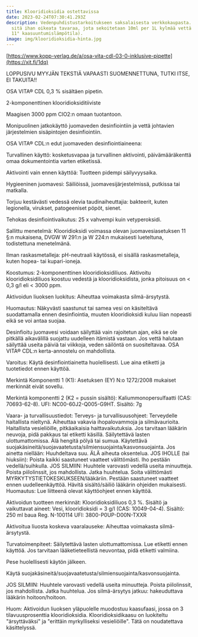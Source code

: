 ```yaml
---
title: Klooridioksidia ostettavissa
date: 2023-02-24T07:30:41.293Z
description: Vedenpuhdistustarkoitukseen saksalaisesta verkkokaupasta. Tämä on
  sitä ihan oikeata tavaraa, jota sekoitetaan 10ml per 1L kylmää vettä (muista
  11° kaasuuntumislämpötila).
image: img/klooridioksidia-hinta.jpg
---
```

[https://www.kopp-verlag.de/a/osa-vita-cdl-03-0-inklusive-pipette](https://xit.fi/1dq)

L﻿OPPUSIVU MYYJÄN TEKSTIÄ VAPAASTI SUOMENNETTUNA, TUTKI ITSE, EI TAKUITA!!

OSA VITA® CDL 0,3 % sisältäen pipetin.

2-komponenttinen klooridioksiditiiviste

Maagisen 3000 ppm ClO2:n omaan tuotantoon.

Monipuolinen jatkokäyttö juomaveden desinfiointiin ja vettä johtavien järjestelmien sisäpintojen desinfiointiin.

OSA VITA® CDL:n edut juomaveden desinfiointiaineena:

Turvallinen käyttö: kosketusvapaa ja turvallinen aktivointi, päivämääräkenttä omaa dokumentointia varten etiketissä.

Aktivointi vain ennen käyttöä: Tuotteen pidempi säilyvyysaika.

Hygieeninen juomavesi: Säiliöissä, juomavesijärjestelmissä, putkissa tai matkalla.

Torjuu kestävästi vedessä olevia taudinaiheuttajia: bakteerit, kuten legionella, virukset, patogeeniset pöpöt, sienet.

Tehokas desinfiointivaikutus: 25 x vahvempi kuin vetyperoksidi.

Sallittu menetelmä: Klooridioksidi voimassa olevan juomavesiasetuksen 11 §:n mukaisena, DVGW W 291:n ja W 224:n mukaisesti lueteltuna, todistettuna menetelmänä.

Ilman raskasmetalleja: pH-neutraali käytössä, ei sisällä raskasmetalleja, kuten hopea- tai kupari-ioneja.

Koostumus: 2-komponenttinen klooridioksidiliuos.
Aktivoitu klooridioksidiliuos koostuu vedestä ja klooridioksidista, jonka pitoisuus on < 0,3 g/l eli < 3000 ppm.

Aktivoidun liuoksen luokitus: Aiheuttaa voimakasta silmä-ärsytystä.

Huomautus: Näkyvästi saastunut tai samea vesi on käsiteltävä suodattamalla ennen desinfiointia, muuten klooridioksidi kuluu liian nopeasti eikä se voi antaa suojaa.

Desinfioitu juomavesi voidaan säilyttää vain rajoitetun ajan, eikä se ole pitkällä aikavälillä suojattu uudelleen itämistä vastaan. Jos vettä halutaan säilyttää useita päiviä tai viikkoja, veden säilöntä on suositeltavaa. OSA VITA® CDL:n kerta-annostelu on mahdollista.

Varoitus: Käytä desinfiointiainetta huolellisesti. Lue aina etiketti ja tuotetiedot ennen käyttöä.

Merkintä Komponentti 1 (K1):
Asetuksen (EY) N:o 1272/2008 mukaiset merkinnät eivät sovellu.

Merkintä komponentti 2 (K2 = pussin sisältö):
Kaliummonopersulfaatti (CAS: 70693-62-8).
UFI: NC00-60J2-Q005-G9HT.
Sisältö: 7g

Vaara- ja turvallisuustiedot: Terveys- ja turvallisuusohjeet: Terveydelle haitallista nieltynä. Aiheuttaa vakavia ihopalovammoja ja silmävaurioita. Haitallista vesieliöille, pitkäaikaisia haittavaikutuksia. Jos tarvitaan lääkärin neuvoja, pidä pakkaus tai etiketti käsillä. Säilytettävä lasten ulottumattomissa. Älä hengitä pölyä tai sumua. Käytettävä suojakäsineitä/suojavaatetusta/silmiensuojainta/kasvonsuojainta. Jos ainetta niellään: Huuhdeltava suu. ÄLÄ aiheuta oksentelua. JOS IHOLLE (tai hiuksiin): Poista kaikki saastuneet vaatteet välittömästi. Iho pestään vedellä/suihkulla. JOS SILMIIN: Huuhtele varovasti vedellä useita minuutteja. Poista piilolinssit, jos mahdollista. Jatka huuhtelua. Soita välittömästi MYRKYTYSTIETOKESKUKSEEN/lääkäriin. Pestään saastuneet vaatteet ennen uudelleenkäyttöä. Hävitä sisältö/säiliö lääkärin ohjeiden mukaisesti. Huomautus: Lue liitteenä olevat käyttöohjeet ennen käyttöä.

Aktivoidun tuotteen merkinnät: Klooridioksidiliuos 0,3 %.
Sisältö ja vaikuttavat aineet: Vesi, klooridioksidi = 3 g/l (CAS: 10049-04-4).
Sisältö: 250 ml
baua Reg. N-100114
UFI: 3800-P0UP-D00N-TXXR

Aktivoitua liuosta koskeva vaaralauseke: Aiheuttaa voimakasta silmä-ärsytystä.

Turvatoimenpiteet:
Säilytettävä lasten ulottumattomissa.
Lue etiketti ennen käyttöä.
Jos tarvitaan lääketieteellistä neuvontaa, pidä etiketti valmiina.

Pese huolellisesti käytön jälkeen.

Käytä suojakäsineitä/suojavaatetusta/silmiensuojainta/kasvonsuojainta.

JOS SILMIIN: Huuhtele varovasti vedellä useita minuutteja. Poista piilolinssit, jos mahdollista. Jatka huuhtelua. Jos silmä-ärsytys jatkuu: hakeuduttava lääkärin hoitoon/hoitoon.

Huom: Aktivoidun liuoksen yläpuolelle muodostuu kaasufaasi, jossa on 3 tilavuusprosenttia klooridioksidia. Klooridioksidikaasu on luokiteltu "ärsyttäväksi" ja "erittäin myrkylliseksi vesieliöille". Tätä on noudatettava käsittelyssä.